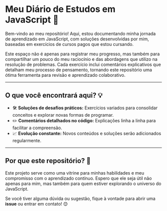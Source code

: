 # **Meu Diário de Estudos em JavaScript** 🚀

Bem-vindo ao meu repositório! Aqui, estou documentando minha jornada de aprendizado em JavaScript, com soluções desenvolvidas por mim, baseadas em exercícios de cursos pagos que estou cursando.  

Este espaço não é apenas para registrar meu progresso, mas também para compartilhar um pouco do meu raciocínio e das abordagens que utilizo na resolução de problemas. Cada exercício inclui comentários explicativos que detalham meu processo de pensamento, tornando este repositório uma ótima ferramenta para revisão e aprendizado colaborativo.

---

## **O que você encontrará aqui?** 💡
- 🛠️ **Soluções de desafios práticos:** Exercícios variados para consolidar conceitos e explorar novas formas de programar.
- ✏️ **Comentários detalhados no código:** Explicações linha a linha para facilitar a compreensão.
- 📈 **Evolução constante:** Novos conteúdos e soluções serão adicionados regularmente.

---

## **Por que este repositório?** 🤔
Este projeto serve como uma vitrine para minhas habilidades e meu compromisso com o aprendizado contínuo. Espero que ele seja útil não apenas para mim, mas também para quem estiver explorando o universo do JavaScript.

Se você tiver alguma dúvida ou sugestão, fique à vontade para abrir uma **issue** ou entrar em contato! 😊
